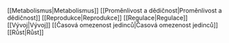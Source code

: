  [[Metabolismus|Metabolismus]]
 [[Proměnlivost a dědičnost|Proměnlivost a dědičnost]]
[[Reprodukce|Reprodukce]]
[[Regulace|Regulace]]
[[Vývoj|Vývoj]]
[[Časová omezenost jedinců|Časová omezenost jedinců]]
[[Růst|Růst]]
